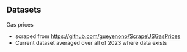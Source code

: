 ## Datasets

Gas prices
* scraped from https://github.com/gueyenono/ScrapeUSGasPrices
* Current dataset averaged over all of 2023 where data exists

